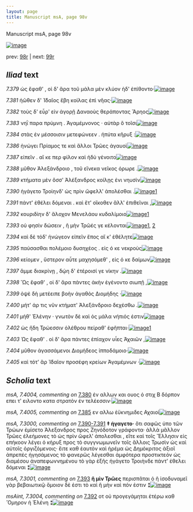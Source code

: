 ```yaml
---
layout: page
title: Manuscript msA, page 98v
---
```


Manuscript msA, page 98v

[![image](http://www.homermultitext.org/iipsrv?OBJ=IIP,1.0&FIF=/project/homer/pyramidal/deepzoom/hmt/vaimg/2017a/VA098VN_0601.tif&WID=100&CVT=JPEG)](http://www.homermultitext.org/ict2/?urn=urn:cite2:hmt:vaimg.2017a:VA098VN_0601)

prev:  [98r](../98r/) | next:  [99r](../99r/)

## *Iliad* text

*7.379* <a id="7.379"/> ὡς ἔφαθ' , οἱ δ' ἄρα τοῦ μάλα μὲν κλύον ἠδ' ἐπίθοντο·[![image](http://www.homermultitext.org/iipsrv?OBJ=IIP,1.0&FIF=/project/homer/pyramidal/deepzoom/hmt/vaimg/2017a/VA098VN_0601.tif&RGN=0.4234,0.2231,0.4765,0.0353&WID=1000&CVT=JPEG)](http://www.homermultitext.org/ict2/?urn=urn:cite2:hmt:vaimg.2017a:VA098VN_0601@0.4234,0.2231,0.4765,0.0353)

*7.381* <a id="7.381"/> ἠῶθεν δ' Ἰ̈δαῖος ἔβη κοίλας ἐπὶ νῆας·[![image](http://www.homermultitext.org/iipsrv?OBJ=IIP,1.0&FIF=/project/homer/pyramidal/deepzoom/hmt/vaimg/2017a/VA098VN_0601.tif&RGN=0.4254,0.2479,0.3934,0.0301&WID=1000&CVT=JPEG)](http://www.homermultitext.org/ict2/?urn=urn:cite2:hmt:vaimg.2017a:VA098VN_0601@0.4254,0.2479,0.3934,0.0301)

*7.382* <a id="7.382"/> τοὺς δ' εὗρ' εἰν ἀγορῇ Δαναοὺς θεράποντας Ἄρηος[![image](http://www.homermultitext.org/iipsrv?OBJ=IIP,1.0&FIF=/project/homer/pyramidal/deepzoom/hmt/vaimg/2017a/VA098VN_0601.tif&RGN=0.4555,0.2622,0.4354,0.0353&WID=1000&CVT=JPEG)](http://www.homermultitext.org/ict2/?urn=urn:cite2:hmt:vaimg.2017a:VA098VN_0601@0.4555,0.2622,0.4354,0.0353)

*7.383* <a id="7.383"/> νηῒ παρα πρύμνη . Ἀγαμέμνονος · αὐτὰρ ὃ τοῖσι[![image](http://www.homermultitext.org/iipsrv?OBJ=IIP,1.0&FIF=/project/homer/pyramidal/deepzoom/hmt/vaimg/2017a/VA098VN_0601.tif&RGN=0.4555,0.2855,0.4094,0.0308&WID=1000&CVT=JPEG)](http://www.homermultitext.org/ict2/?urn=urn:cite2:hmt:vaimg.2017a:VA098VN_0601@0.4555,0.2855,0.4094,0.0308)

*7.384* <a id="7.384"/> στὰς ἐν μέσσοισιν μετεφώνεεν . ἠπύτα κῆρυξ :[![image](http://www.homermultitext.org/iipsrv?OBJ=IIP,1.0&FIF=/project/homer/pyramidal/deepzoom/hmt/vaimg/2017a/VA098VN_0601.tif&RGN=0.4334,0.3043,0.4234,0.0308&WID=1000&CVT=JPEG)](http://www.homermultitext.org/ict2/?urn=urn:cite2:hmt:vaimg.2017a:VA098VN_0601@0.4334,0.3043,0.4234,0.0308)

*7.386* <a id="7.386"/> ἠνώγει Πρίαμος τε καὶ ἄλλοι Τρῶες ἀγαυοὶ[![image](http://www.homermultitext.org/iipsrv?OBJ=IIP,1.0&FIF=/project/homer/pyramidal/deepzoom/hmt/vaimg/2017a/VA098VN_0601.tif&RGN=0.4374,0.3246,0.3964,0.0308&WID=1000&CVT=JPEG)](http://www.homermultitext.org/ict2/?urn=urn:cite2:hmt:vaimg.2017a:VA098VN_0601@0.4374,0.3246,0.3964,0.0308)

*7.387* <a id="7.387"/> εἰπεῖν . αἴ κε περ φίλον καὶ ἡδὺ γένοιτο[![image](http://www.homermultitext.org/iipsrv?OBJ=IIP,1.0&FIF=/project/homer/pyramidal/deepzoom/hmt/vaimg/2017a/VA098VN_0601.tif&RGN=0.4585,0.3426,0.4034,0.0308&WID=1000&CVT=JPEG)](http://www.homermultitext.org/ict2/?urn=urn:cite2:hmt:vaimg.2017a:VA098VN_0601@0.4585,0.3426,0.4034,0.0308)

*7.388* <a id="7.388"/> μῦθον Ἀλεξάνδροιο , τοῦ εἵνεκα νεῖκος όρωρε .[![image](http://www.homermultitext.org/iipsrv?OBJ=IIP,1.0&FIF=/project/homer/pyramidal/deepzoom/hmt/vaimg/2017a/VA098VN_0601.tif&RGN=0.4615,0.3621,0.3984,0.0338&WID=1000&CVT=JPEG)](http://www.homermultitext.org/ict2/?urn=urn:cite2:hmt:vaimg.2017a:VA098VN_0601@0.4615,0.3621,0.3984,0.0338)

*7.389* <a id="7.389"/> κτήματα μὲν ὅσσ' Ἀλέξανδρος κοίλῃς ἐνι νηυσὶν[![image](http://www.homermultitext.org/iipsrv?OBJ=IIP,1.0&FIF=/project/homer/pyramidal/deepzoom/hmt/vaimg/2017a/VA098VN_0601.tif&RGN=0.4625,0.3809,0.4284,0.0338&WID=1000&CVT=JPEG)](http://www.homermultitext.org/ict2/?urn=urn:cite2:hmt:vaimg.2017a:VA098VN_0601@0.4625,0.3809,0.4284,0.0338)

*7.390* <a id="7.390"/> ἠγάγετο Τροίηνδ' ὡς πρὶν ὤφελλ' ἀπολέσθαι .[![image](http://www.homermultitext.org/iipsrv?OBJ=IIP,1.0&FIF=/project/homer/pyramidal/deepzoom/hmt/vaimg/2017a/VA098VN_0601.tif&RGN=0.4434,0.4012,0.4074,0.027&WID=1000&CVT=JPEG)](http://www.homermultitext.org/ict2/?urn=urn:cite2:hmt:vaimg.2017a:VA098VN_0601@0.4434,0.4012,0.4074,0.027)[1](#msA_7.3025)

*7.391* <a id="7.391"/> πάντ' ἐθέλει δόμεναι . καὶ ἔτ' οἴκοθεν ἄλλ' ἐπιθεῖναι ,[![image](http://www.homermultitext.org/iipsrv?OBJ=IIP,1.0&FIF=/project/homer/pyramidal/deepzoom/hmt/vaimg/2017a/VA098VN_0601.tif&RGN=0.4575,0.42,0.4344,0.027&WID=1000&CVT=JPEG)](http://www.homermultitext.org/ict2/?urn=urn:cite2:hmt:vaimg.2017a:VA098VN_0601@0.4575,0.42,0.4344,0.027)

*7.392* <a id="7.392"/> κουριδίην δ' ἄλοχον Μενελάου κυδαλίμοιο[![image](http://www.homermultitext.org/iipsrv?OBJ=IIP,1.0&FIF=/project/homer/pyramidal/deepzoom/hmt/vaimg/2017a/VA098VN_0601.tif&RGN=0.4414,0.4358,0.4224,0.0308&WID=1000&CVT=JPEG)](http://www.homermultitext.org/ict2/?urn=urn:cite2:hmt:vaimg.2017a:VA098VN_0601@0.4414,0.4358,0.4224,0.0308)[1](#msAint_7.3004)

*7.393* <a id="7.393"/> οὐ φησίν δώσειν , ῆ μὴν Τρῶές γε κέλονται[![image](http://www.homermultitext.org/iipsrv?OBJ=IIP,1.0&FIF=/project/homer/pyramidal/deepzoom/hmt/vaimg/2017a/VA098VN_0601.tif&RGN=0.4575,0.4538,0.3934,0.0368&WID=1000&CVT=JPEG)](http://www.homermultitext.org/ict2/?urn=urn:cite2:hmt:vaimg.2017a:VA098VN_0601@0.4575,0.4538,0.3934,0.0368)[1](#msA_7.3001), [2](#msAim_7.3002)

*7.394* <a id="7.394"/> καὶ δὲ τόδ' ἠνώγεον εἰπεῖν ἔπος αἴ κ' ἐθέλητε[![image](http://www.homermultitext.org/iipsrv?OBJ=IIP,1.0&FIF=/project/homer/pyramidal/deepzoom/hmt/vaimg/2017a/VA098VN_0601.tif&RGN=0.4605,0.4703,0.4234,0.0338&WID=1000&CVT=JPEG)](http://www.homermultitext.org/ict2/?urn=urn:cite2:hmt:vaimg.2017a:VA098VN_0601@0.4605,0.4703,0.4234,0.0338)

*7.395* <a id="7.395"/> παύσασθαι πολέμοιο δυσηχέος . εἰς ό κε νεκροὺς[![image](http://www.homermultitext.org/iipsrv?OBJ=IIP,1.0&FIF=/project/homer/pyramidal/deepzoom/hmt/vaimg/2017a/VA098VN_0601.tif&RGN=0.4595,0.4906,0.4184,0.0323&WID=1000&CVT=JPEG)](http://www.homermultitext.org/ict2/?urn=urn:cite2:hmt:vaimg.2017a:VA098VN_0601@0.4595,0.4906,0.4184,0.0323)

*7.396* <a id="7.396"/> κείομεν , ὕστερον αὖτε μαχησόμεθ' , εἰς ό κε δαίμων[![image](http://www.homermultitext.org/iipsrv?OBJ=IIP,1.0&FIF=/project/homer/pyramidal/deepzoom/hmt/vaimg/2017a/VA098VN_0601.tif&RGN=0.4585,0.5094,0.4244,0.0323&WID=1000&CVT=JPEG)](http://www.homermultitext.org/ict2/?urn=urn:cite2:hmt:vaimg.2017a:VA098VN_0601@0.4585,0.5094,0.4244,0.0323)

*7.397* <a id="7.397"/> ἄμμε διακρίνῃ , δῴη δ' ἑτέροισί γε νίκην .[![image](http://www.homermultitext.org/iipsrv?OBJ=IIP,1.0&FIF=/project/homer/pyramidal/deepzoom/hmt/vaimg/2017a/VA098VN_0601.tif&RGN=0.4595,0.5274,0.4084,0.0323&WID=1000&CVT=JPEG)](http://www.homermultitext.org/ict2/?urn=urn:cite2:hmt:vaimg.2017a:VA098VN_0601@0.4595,0.5274,0.4084,0.0323)

*7.398* <a id="7.398"/> Ὣς ἔφαθ' , οἱ δ' ἄρα πάντες ἀκὴν ἐγένοντο σιωπῇ ,[![image](http://www.homermultitext.org/iipsrv?OBJ=IIP,1.0&FIF=/project/homer/pyramidal/deepzoom/hmt/vaimg/2017a/VA098VN_0601.tif&RGN=0.4374,0.5485,0.4484,0.0323&WID=1000&CVT=JPEG)](http://www.homermultitext.org/ict2/?urn=urn:cite2:hmt:vaimg.2017a:VA098VN_0601@0.4374,0.5485,0.4484,0.0323)

*7.399* <a id="7.399"/> ὀψὲ δὴ μετέειπε βοὴν ἀγαθὸς Διομήδης ·[![image](http://www.homermultitext.org/iipsrv?OBJ=IIP,1.0&FIF=/project/homer/pyramidal/deepzoom/hmt/vaimg/2017a/VA098VN_0601.tif&RGN=0.4364,0.5657,0.4014,0.0323&WID=1000&CVT=JPEG)](http://www.homermultitext.org/ict2/?urn=urn:cite2:hmt:vaimg.2017a:VA098VN_0601@0.4364,0.5657,0.4014,0.0323)

*7.400* <a id="7.400"/> μήτ' άρ τις νῦν κτήματ' Ἀλεξάνδροιο δεχέσθω .[![image](http://www.homermultitext.org/iipsrv?OBJ=IIP,1.0&FIF=/project/homer/pyramidal/deepzoom/hmt/vaimg/2017a/VA098VN_0601.tif&RGN=0.4605,0.5785,0.4024,0.0406&WID=1000&CVT=JPEG)](http://www.homermultitext.org/ict2/?urn=urn:cite2:hmt:vaimg.2017a:VA098VN_0601@0.4605,0.5785,0.4024,0.0406)

*7.401* <a id="7.401"/> μήθ' Ἑλένην · γνωτὸν δὲ καὶ ὁς μάλα νήπιός ἐστιν[![image](http://www.homermultitext.org/iipsrv?OBJ=IIP,1.0&FIF=/project/homer/pyramidal/deepzoom/hmt/vaimg/2017a/VA098VN_0601.tif&RGN=0.4615,0.6011,0.4194,0.0361&WID=1000&CVT=JPEG)](http://www.homermultitext.org/ict2/?urn=urn:cite2:hmt:vaimg.2017a:VA098VN_0601@0.4615,0.6011,0.4194,0.0361)

*7.402* <a id="7.402"/> ὡς ἤδη Τρώεσσιν ὀλέθρου πείραθ' ἑφῆπται·[![image](http://www.homermultitext.org/iipsrv?OBJ=IIP,1.0&FIF=/project/homer/pyramidal/deepzoom/hmt/vaimg/2017a/VA098VN_0601.tif&RGN=0.4635,0.6191,0.4024,0.0361&WID=1000&CVT=JPEG)](http://www.homermultitext.org/ict2/?urn=urn:cite2:hmt:vaimg.2017a:VA098VN_0601@0.4635,0.6191,0.4024,0.0361)[1](#msAint_7.3005)

*7.403* <a id="7.403"/> Ὡς ἔφαθ' . οἱ δ' ἄρα πάντες ἐπίαχον υἷες Ἀχαιῶν ,[![image](http://www.homermultitext.org/iipsrv?OBJ=IIP,1.0&FIF=/project/homer/pyramidal/deepzoom/hmt/vaimg/2017a/VA098VN_0601.tif&RGN=0.4585,0.6409,0.4104,0.0338&WID=1000&CVT=JPEG)](http://www.homermultitext.org/ict2/?urn=urn:cite2:hmt:vaimg.2017a:VA098VN_0601@0.4585,0.6409,0.4104,0.0338)

*7.404* <a id="7.404"/> μῦθον ἀγασσάμενοι Διομήδεος ἱπποδάμοιο·[![image](http://www.homermultitext.org/iipsrv?OBJ=IIP,1.0&FIF=/project/homer/pyramidal/deepzoom/hmt/vaimg/2017a/VA098VN_0601.tif&RGN=0.4635,0.6589,0.3834,0.0361&WID=1000&CVT=JPEG)](http://www.homermultitext.org/ict2/?urn=urn:cite2:hmt:vaimg.2017a:VA098VN_0601@0.4635,0.6589,0.3834,0.0361)

*7.405* <a id="7.405"/> καὶ τότ' ἂρ Ἰ̈δαῖον προσέφη κρείων Ἀγαμέμνων ·[![image](http://www.homermultitext.org/iipsrv?OBJ=IIP,1.0&FIF=/project/homer/pyramidal/deepzoom/hmt/vaimg/2017a/VA098VN_0601.tif&RGN=0.4655,0.6732,0.4234,0.0398&WID=1000&CVT=JPEG)](http://www.homermultitext.org/ict2/?urn=urn:cite2:hmt:vaimg.2017a:VA098VN_0601@0.4655,0.6732,0.4234,0.0398)

## *Scholia* text

*msA, 7.4004, commenting on* [7.380](#7.380)  <a id="msA_7.4004"/> έν αλλων και ουος ὁ στιχ Β δόρπον επει τ' ειλοντο κατα στρατὸν ἐν τελέεσσιν·[![image](http://www.homermultitext.org/iipsrv?OBJ=IIP,1.0&FIF=/project/homer/pyramidal/deepzoom/hmt/vaimg/2017a/VA098VN_0601.tif&RGN=0.163,0.2297,0.255,0.0383&WID=1000&CVT=JPEG)](http://www.homermultitext.org/ict2/?urn=urn:cite2:hmt:vaimg.2017a:VA098VN_0601@0.163,0.2297,0.255,0.0383)

*msA, 7.4005, commenting on* [7.385](#7.385)  <a id="msA_7.4005"/> εν αλλω ἐϋκνημιδες Αχαιοί[![image](http://www.homermultitext.org/iipsrv?OBJ=IIP,1.0&FIF=/project/homer/pyramidal/deepzoom/hmt/vaimg/2017a/VA098VN_0601.tif&RGN=0.154,0.3213,0.262,0.039&WID=1000&CVT=JPEG)](http://www.homermultitext.org/ict2/?urn=urn:cite2:hmt:vaimg.2017a:VA098VN_0601@0.154,0.3213,0.262,0.039)

*msA, 7.3000, commenting on* [7.390-7.391](#7.390-7.391)  <a id="msA_7.3000"/> **‡ ἠγαγετο·** ὅτι σαφῶς ὑπο τῶν Τρώων ἐμίσετο Ἀλεξανδρος προς Ζηνόδοτον γράφοντα· ἀλλὰ μᾶλλον Τρῶες ἐλεήμονες τὸ ὡς πρὶν ὤφελ' ἀπολεσθαι , εἴτε καὶ τοῖς Ἕλλησιν εἰς επήκοον λέγει ὁ κήρυξ προς τὸ συγγνωμωνεῖν τοῖς ἄλλοις Τρωσὶν ὡς καὶ αὐτοῖς ὀργιζόμενοις· ἔιτε καθ ἑαυτὸν καὶ ἡρέμα ὡς Δημόκριτος ἀξιοῖ ἀπρεπές ἡγησάμενος τὸ φανερῶς λέγεσθαι ἀμφότερα προστικτεόν ὡς διαμέσου ἀναπεφωννημένου τὸ γὰρ ἑξῆς ἠγάγετο Τροιὴνδε πάντ' ἐθελει δόμεναι ⁑[![image](http://www.homermultitext.org/iipsrv?OBJ=IIP,1.0&FIF=/project/homer/pyramidal/deepzoom/hmt/vaimg/2017a/VA098VN_0601.tif&RGN=0.1942,0.4058,0.2217,0.1465&WID=1000&CVT=JPEG)](http://www.homermultitext.org/ict2/?urn=urn:cite2:hmt:vaimg.2017a:VA098VN_0601@0.1942,0.4058,0.2217,0.1465)

*msA, 7.3001, commenting on* [7.393](#7.393)  <a id="msA_7.3001"/> **ῆ μὶν Τρῶες** περισπᾶται ὁ ῆ ἰσοδυναμεῖ γὰρ βεβαιωτικῷ ὅμοιον δὲ ἐστι τὸ καὶ ῆ μὴν καὶ πόν ἐστιν ⁑[![image](http://www.homermultitext.org/iipsrv?OBJ=IIP,1.0&FIF=/project/homer/pyramidal/deepzoom/hmt/vaimg/2017a/VA098VN_0601.tif&RGN=0.1883,0.5485,0.22,0.0576&WID=1000&CVT=JPEG)](http://www.homermultitext.org/ict2/?urn=urn:cite2:hmt:vaimg.2017a:VA098VN_0601@0.1883,0.5485,0.22,0.0576)

*msAint, 7.3004, commenting on* [7.392](#7.392)  <a id="msAint_7.3004"/> οτ οὐ προγεγάμηται ἑτέρω καθ Ὅμηρον ἡ Ἑλένη ⁑[![image](http://www.homermultitext.org/iipsrv?OBJ=IIP,1.0&FIF=/project/homer/pyramidal/deepzoom/hmt/vaimg/2017a/VA098VN_0601.tif&RGN=0.8517,0.4415,0.0483,0.0407&WID=1000&CVT=JPEG)](http://www.homermultitext.org/ict2/?urn=urn:cite2:hmt:vaimg.2017a:VA098VN_0601@0.8517,0.4415,0.0483,0.0407)